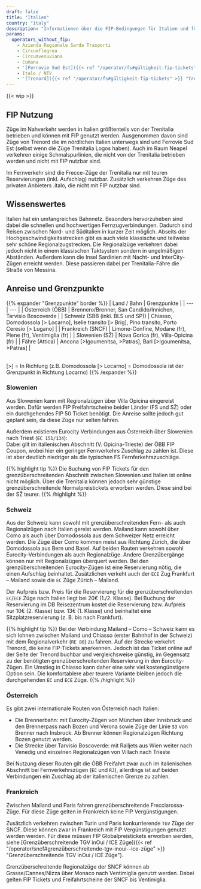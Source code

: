 ```yaml
---
draft: false
title: "Italien"
country: "italy"
description: "Informationen über die FIP-Bedingungen für Italien und für welche Betreiber Vergünstigungen genutzt werden können."
params:
  operators_without_fip:
    - Azienda Regionale Sarda Trasporti
    - Circumflegrea
    - Circumvesuviana
    - Cumana
    - '[Ferrovie Sud Est]({{< ref "/operator/fs#gültigkeit-fip-tickets" >}} "Ferrovie Sud Est")'
    - Italo / NTV
    - '[Trenord]({{< ref "/operator/fs#gültigkeit-fip-tickets" >}} "Trenord")'
---
```


<!-- Entferne das "WIP" Snippet, wenn die Inhalte der Seite vollständig sind -->

{{< wip >}}

## FIP Nutzung

Züge im Nahverkehr werden in Italien größtenteils von der Trenitalia betrieben und können mit FIP genutzt werden. Ausgenommen davon sind Züge von Trenord die im nördlichen Italien unterwegs sind und Ferrovie Sud Est (selbst wenn die Züge Trenitalia Logos haben). Auch im Raum Neapel verkehren einige Schmalspurlinien, die nicht von der Trenitalia betrieben werden und nicht mit FIP nutzbar sind.

Im Fernverkehr sind die Frecce-Züge der Trenitalia nur mit teuren Reservierungen (inkl. Aufschlag) nutzbar. Zusätzlich verkehren Züge des privaten Anbieters .italo, die nicht mit FIP nutzbar sind.

## Wissenswertes

Italien hat ein umfangreiches Bahnnetz. Besonders hervorzuheben sind dabei die schnellen und hochwertigen Fernzugverbindungen. Dadurch sind Reisen zwischen Nord- und Süditalien in kurzer Zeit möglich. Abseits der Hochgeschwindigkeitsstrecken gibt es auch viele klassische und teilweise sehr schöne Regionalzugstrecken. Die Regionalzüge verkehren dabei jedoch nicht in einem klassischen Taktsystem sondern in ungelmäßigen Abständen. Außerdem kann die Insel Sardinien mit Nacht- und InterCity-Zügen erreicht werden. Diese passieren dabei per Trenitalia-Fähre die Straße von Messina.

## Anreise und Grenzpunkte

{{% expander "Grenzpunkte" border %}}
| Land / Bahn | Grenzpunkte |
| --- | --- |
| Österreich (ÖBB) | Brennero/Brenner, San Candido/Innichen, Tarvisio Boscoverde |
| Schweiz (SBB (inkl. BLS und SP)) | Chiasso, Domodossola [> Locarno], Iselle transito [> Brig], Pino transito, Porto Ceresio [> Lugano] |
| Frankreich (SNCF) | Limone-Confine, Modane (fr), Piene (fr), Ventimiglia (fr) |
| Slowenien (SŽ) | Nova Gorica (fr), Villa-Opicina (fr) |
| Fähre (Attica) | Ancona [>Igoumenitsa, >Patras], Bari [>Igoumenitsa, >Patras] |

\
[>] = In Richtung (z.B. Domodossola [> Locarno] = Domodossola ist der Grenzpunkt in Richtung Locarno)
{{% /expander %}}

### Slowenien

Aus Slowenien kann mit Regionalzügen über Villa Opicina eingereist werden. Dafür werden FIP Freifahrtscheine beider Länder (FS und SŽ) oder ein durchgehendes FIP 50 Ticket benötigt. Die Anreise sollte jedoch gut geplant sein, da diese Züge nur selten fahren.

Außerdem existieren Eurocity Verbindungen aus Österreich über Slowenien nach Triest (`EC 151/134`): \
Dabei gilt im italienischen Abschnitt (V. Opicina-Trieste) der ÖBB FIP Coupon, wobei hier ein geringer Fernverkehrs Zuschlag zu zahlen ist. Diese ist aber deutlich niedriger als die typischen FS Fernferkehrszuschläge.

{{% highlight tip %}}
Die Buchung von FIP Tickets für den grenzüberschreitenden Abschnitt zwischen Slowenien und Italien ist online nicht möglich. Über die Trenitalia können jedoch sehr günstige grenzüberschreitende Normalpreistickets erworben werden. Diese sind bei der SŽ teurer.
{{% /highlight %}}

### Schweiz

Aus der Schweiz kann sowohl mit grenzüberschreitenden Fern- als auch Regionalzügen nach Italien gereist werden. Mailand kann sowohl über Como als auch über Domodossola aus dem Schweizer Netz erreicht werden. Die Züge über Como kommen meist aus Richtung Zürich, die über Domodossola aus Bern und Basel. Auf beiden Routen verkehren sowohl Eurocity-Verbindungen als auch Regionalzüge. Andere Grenzübergänge können nur mit Regionalzügen überquert werden. Bei den grenzüberschreitenden Eurocity-Zügen ist eine Reservierung nötig, die einen Aufschlag beinhaltet. Zusätzlichen verkeht auch der `ECE` Zug Frankfurt – Mailand sowie die `EC` Züge Zürich – Mailand.

Der Aufpreis bzw. Preis für die Reservierung für die grenzüberschreitenden `EC`/`ECE` Züge nach Italien liegt bei 20€ (1./2. Klasse). Bei Buchung der Reservierung im DB Reisezentrum kostet die Reservierung bzw. Aufpreis nur 10€ (2. Klasse) bzw. 13€ (1. Klasse) und beinhaltet eine Sitzplatzreservierung (z. B. bis nach Frankfurt).

{{% highlight tip %}}
Bei der Verbindung Mailand – Como – Schweiz kann es sich lohnen zwischen Mailand und Chiasso (erster Bahnhof in der Schweiz) mit dem Regionalverkehr (`RE 80`) zu fahren. Auf der Strecke verkehrt Trenord, die keine FIP-Tickets anerkennen. Jedoch ist das Ticket online auf der Seite der Trenord buchbar und vergleichsweise günstig, im Gegensatz zu der benötigten grenzüberschreitenden Reservierung in den Eurocity-Zügen. Ein Umstieg in Chiasso kann daher eine sehr viel kostengünstigere Option sein. Die komfortablere aber teurere Variante bleiben jedoch die durchgehenden `EC` und `ECE` Züge.
{{% /highlight %}}

### Österreich

Es gibt zwei internationale Routen von Österreich nach Italien:

- Die Brennerbahn: mit Eurocity-Zügen von München über Innsbruck und den Brennerpass nach Bozen und Verona sowie Züge der Linie `S3` von Brenner nach Insbruck. Ab Brenner können Regionalzügen Richtung Bozen genutzt werden.
- Die Strecke über Tarvisio Boscoverde: mit Railjets aus Wien weiter nach Venedig und einzelnen Regionalzügen von Villach nach Trieste

Bei Nutzung dieser Routen gilt die ÖBB Freifahrt zwar auch im italienischen Abschnitt bei Fernverkehrszügen (`EC` und `RJ`), allerdings ist auf beiden Verbindungen ein Zuschlag ab der italienischen Grenze zu zahlen.

### Frankreich

Zwischen Mailand und Paris fahren grenzüberschreitende Frecciarossa-Züge. Für diese Züge gelten in Frankreich keine FIP Vergünstigungen.

Zusätzlich verkehren zwischen Turin und Paris konkurrierende `TGV` Züge der SNCF. Diese können zwar in Frankreich mit FIP Vergünstigungen genutzt werden werden. Für diese müssen FIP Globalpreistickets erworben werden, siehe [Grenzüberschreitende TGV inOui / ICE Züge]({{< ref "/operator/sncf#grenzüberschreitende-tgv-inoui--ice-züge" >}} "Grenzüberschreitende TGV inOui / ICE Züge").

Grenzüberschreitende Regionalzüge der SNCF können ab Grasse/Cannes/Nizza über Monaco nach Ventimiglia genutzt werden. Dabei gelten FIP Tickets und Freifahrtscheine der SNCF bis Ventimiglia.
